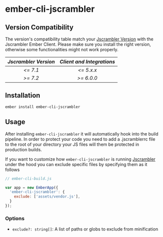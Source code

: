 ember-cli-jscrambler
==============================================================================

Version Compatibility
------------------------------------------------------------------------------

The version's compatibility table match your [Jscrambler Version](https://app.jscrambler.com/settings) with the Jscrambler Ember Client.
Please make sure you install the right version, otherwise some functionalities might not work properly.

| _Jscrambler Version_   |      _Client and Integrations_      |
|:----------:|:-------------:|
| _<= 7.1_ |  _<= 5.x.x_ |
| _\>= 7.2_ |   _\>= 6.0.0_ |

Installation
------------------------------------------------------------------------------

```
ember install ember-cli-jscrambler
```

Usage
------------------------------------------------------------------------------

After installing `ember-cli-jscrambler` it will automatically hook into the build
pipeline. In order to protect your code you need to add a .jscramblerrc file to the root of your directory your JS files will them be protected in production builds.

If you want to customize how `ember-cli-jscrambler` is running [Jscrambler](https://jscrambler.com) under the
hood you can exclude specific files by specifying them as it follows
```js
// ember-cli-build.js

var app = new EmberApp({
  'ember-cli-jscrambler': {
    exclude: ['assets/vendor.js'],
  }
});
```


### Options
- `exclude?: string[]`: A list of paths or globs to exclude from minification
